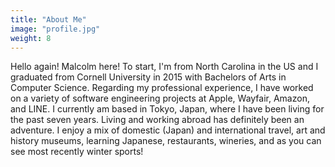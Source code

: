 ```yaml
---
title: "About Me"
image: "profile.jpg"
weight: 8
---
```

Hello again! Malcolm here!
To start, I'm from North Carolina in the US and I graduated from Cornell University in 2015 with Bachelors of Arts in Computer Science.
Regarding my professional experience, I have worked on a variety of software engineering projects at Apple, Wayfair, Amazon, and LINE.
I currently am based in Tokyo, Japan, where I have been living for the past seven years. Living and working abroad has definitely been an adventure.
I enjoy a mix of domestic (Japan) and international travel, art and history museums, learning Japanese, restaurants, wineries, and as you can see most recently winter sports!
